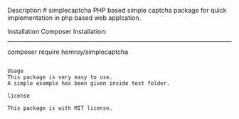 Description # simplecaptcha
PHP based simple captcha package for quick implementation in php based web applcation.

Installation
Composer Installation:
______________________________________


composer require hemroy/simplecaptcha


``````````````````````````````````````

Usage
This package is very easy to use.
A simple example has been given inside test folder.

license

This package is with MIT license.
